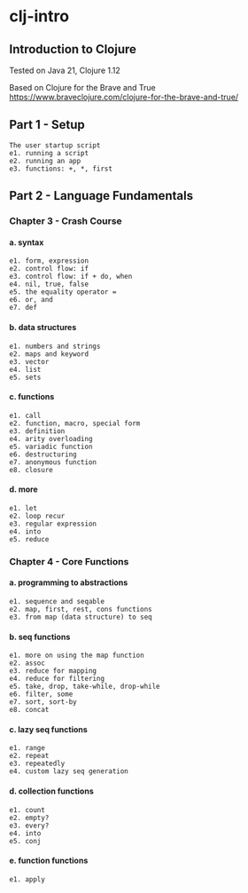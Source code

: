 # clj-intro
## Introduction to Clojure

Tested on Java 21, Clojure 1.12

Based on Clojure for the Brave and True
https://www.braveclojure.com/clojure-for-the-brave-and-true/

## Part 1 - Setup
    The user startup script
    e1. running a script
    e2. running an app
    e3. functions: +, *, first

## Part 2 - Language Fundamentals
### Chapter 3 - Crash Course
#### a. syntax
    e1. form, expression
    e2. control flow: if
    e3. control flow: if + do, when
    e4. nil, true, false
    e5. the equality operator =
    e6. or, and
    e7. def
#### b. data structures
    e1. numbers and strings
    e2. maps and keyword
    e3. vector
    e4. list
    e5. sets
#### c. functions
    e1. call
    e2. function, macro, special form
    e3. definition
    e4. arity overloading
    e5. variadic function
    e6. destructuring
    e7. anonymous function
    e8. closure
#### d. more
    e1. let
    e2. loop recur
    e3. regular expression
    e4. into
    e5. reduce

### Chapter 4 - Core Functions
#### a. programming to abstractions
    e1. sequence and seqable
    e2. map, first, rest, cons functions
    e3. from map (data structure) to seq
#### b. seq functions
    e1. more on using the map function
    e2. assoc
    e3. reduce for mapping
    e4. reduce for filtering
    e5. take, drop, take-while, drop-while
    e6. filter, some
    e7. sort, sort-by
    e8. concat
#### c. lazy seq functions
    e1. range
    e2. repeat
    e3. repeatedly
    e4. custom lazy seq generation
#### d. collection functions
    e1. count
    e2. empty?
    e3. every?
    e4. into
    e5. conj
#### e. function functions
    e1. apply
    